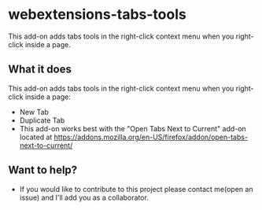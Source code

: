 # webextensions-tabs-tools

This add-on adds tabs tools in the right-click context menu when you right-click inside a page.

## What it does

This add-on adds tabs tools in the right-click context menu when you right-click inside a page:

* New Tab
* Duplicate Tab
* This add-on works best with the "Open Tabs Next to Current" add-on located at https://addons.mozilla.org/en-US/firefox/addon/open-tabs-next-to-current/

## Want to help?

* If you would like to contribute to this project please contact me(open an issue) and I'll add you as a collaborator.